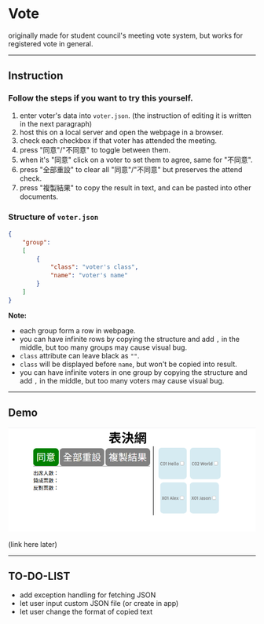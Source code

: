 # Vote

originally made for student council's meeting vote system, but works for registered vote in general.  

---

## Instruction

### Follow the steps if you want to try this yourself.  

1. enter voter's data into `voter.json`. (the instruction of editing it is written in the next paragraph)  
1. host this on a local server and open the webpage in a browser.
1. check each checkbox if that voter has attended the meeting.
1. press "同意"/"不同意" to toggle between them.
1. when it's "同意" click on a voter to set them to agree, same for "不同意".
1. press "全部重設" to clear all "同意"/"不同意" but preserves the attend check.
1. press "複製結果" to copy the result in text, and can be pasted into other documents.  

### Structure of `voter.json`
```json
{
    "group":
    [
        {
            "class": "voter's class",
            "name": "voter's name"
        }
    ]
}
```

**Note:**  
* each group form a row in webpage.
* you can have infinite rows by copying the structure and add `,` in the middle, but too many groups may cause visual bug.
* `class` attribute can leave black as `""`.
* `class` will be displayed before `name`, but won't be copied into result.
* you can have infinite voters in one group by copying the structure and add `,` in the middle, but too many voters may cause visual bug.

---

## Demo

![demo](demo.png)

(link here later)

---

## TO-DO-LIST

* add exception handling for fetching JSON
* let user input custom JSON file (or create in app)
* let user change the format of copied text